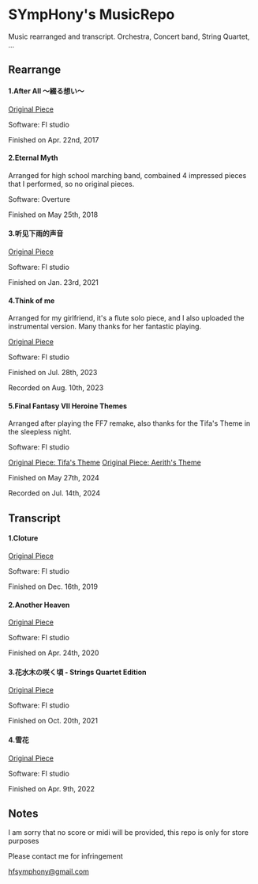# SYmpHony's MusicRepo
Music rearranged and transcript. Orchestra, Concert band, String Quartet, ...

## Rearrange
#### 1.After All ～綴る想い～
[Original Piece](https://www.youtube.com/watch?v=YheTmD-NRn0)

Software: Fl studio

Finished on Apr. 22nd, 2017

#### 2.Eternal Myth
Arranged for high school marching band, combained 4 impressed pieces that I performed, so no original pieces.

Software: Overture

Finished on May 25th, 2018

#### 3.听见下雨的声音
[Original Piece](https://www.youtube.com/watch?v=zqKoXPHhmsM)

Software: Fl studio

Finished on Jan. 23rd, 2021

#### 4.Think of me
Arranged for my girlfriend, it's a flute solo piece, and I also uploaded the instrumental version.
Many thanks for her fantastic playing.

[Original Piece](https://www.youtube.com/watch?v=XfTgCPUJwRk)

Software: Fl studio

Finished on Jul. 28th, 2023

Recorded on Aug. 10th, 2023

#### 5.Final Fantasy VII Heroine Themes
Arranged after playing the FF7 remake, also thanks for the Tifa's Theme in the sleepless night.

Software: Fl studio

[Original Piece: Tifa's Theme](https://www.youtube.com/watch?v=seewVC9uwr4)
[Original Piece: Aerith's Theme](https://www.youtube.com/watch?v=dVq-IlSe6CA)

Finished on May 27th, 2024

Recorded on Jul. 14th, 2024

## Transcript
#### 1.Cloture
[Original Piece](https://www.youtube.com/watch?v=CDWoVD0r3d0)

Software: Fl studio

Finished on Dec. 16th, 2019

#### 2.Another Heaven
[Original Piece](https://www.youtube.com/watch?v=iFQZhV7eJwU)

Software: Fl studio

Finished on Apr. 24th, 2020

#### 3.花水木の咲く頃 - Strings Quartet Edition
[Original Piece](http://bd.kuwo.cn/play_detail/2515717)

Software: Fl studio

Finished on Oct. 20th, 2021

#### 4.雪花
[Original Piece](https://www.bilibili.com/video/BV1La41187e5)

Software: Fl studio

Finished on Apr. 9th, 2022

## Notes
I am sorry that no score or midi will be provided, this repo is only for store purposes

Please contact me for infringement

hfsymphony@gmail.com
